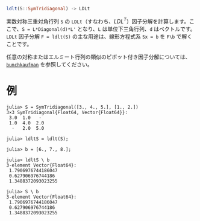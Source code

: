 ```julia
ldlt(S::SymTridiagonal) -> LDLt
```

実数対称三重対角行列 `S` の `LDLt`（すなわち、$LDL^T$）因子分解を計算します。ここで、`S = L*Diagonal(d)*L'` となり、`L` は単位下三角行列、`d` はベクトルです。`LDLt` 因子分解 `F = ldlt(S)` の主な用途は、線形方程式系 `Sx = b` を `F\b` で解くことです。

任意の対称またはエルミート行列の類似のピボット付き因子分解については、[`bunchkaufman`](@ref) を参照してください。

# 例

```jldoctest
julia> S = SymTridiagonal([3., 4., 5.], [1., 2.])
3×3 SymTridiagonal{Float64, Vector{Float64}}:
 3.0  1.0   ⋅
 1.0  4.0  2.0
  ⋅   2.0  5.0

julia> ldltS = ldlt(S);

julia> b = [6., 7., 8.];

julia> ldltS \ b
3-element Vector{Float64}:
 1.7906976744186047
 0.627906976744186
 1.3488372093023255

julia> S \ b
3-element Vector{Float64}:
 1.7906976744186047
 0.627906976744186
 1.3488372093023255
```
